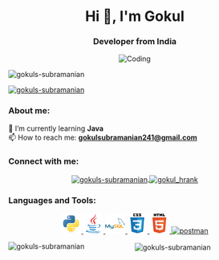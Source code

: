 <h1 align="center">Hi 👋, I'm Gokul</h1>
<h3 align="center">Developer from India</h3>
<p align="center">
  <img alt="Coding" width="400" src="https://media1.giphy.com/media/bGgsc5mWoryfgKBx1u/giphy.gif?cid=ecf05e473qvuk5ziqnv52lo1b4wp2z5ggtgb4yzodbwls162&ep=v1_gifs_search&rid=giphy.gif&ct=g">
</p>

<p align="left"> 
  <img src="https://komarev.com/ghpvc/?username=gokuls-subramanian&label=Profile%20views&color=0e75b6&style=flat" alt="gokuls-subramanian" />
</p>

<p align="left"> 
  <a href="https://github.com/ryo-ma/github-profile-trophy">
    <img src="https://github-profile-trophy.vercel.app/?username=gokuls-subramanian" alt="gokuls-subramanian" />
  </a>
</p>

<h3 align="left">About me:</h3>

  🌱 I’m currently learning **Java** <br>
  📫 How to reach me: **gokulsubramanian241@gmail.com**


<h3 align="left">Connect with me:</h3>
<p align="center">
  <a href="https://linkedin.com/in/gokuls-subramanian" target="blank">
    <img align="center" src="https://raw.githubusercontent.com/rahuldkjain/github-profile-readme-generator/master/src/images/icons/Social/linked-in-alt.svg" alt="gokuls-subramanian" height="30" width="40" />
  </a>
  <a href="https://www.hackerrank.com/gokul_hrank" target="blank">
    <img align="center" src="https://raw.githubusercontent.com/rahuldkjain/github-profile-readme-generator/master/src/images/icons/Social/hackerrank.svg" alt="gokul_hrank" height="30" width="40" />
  </a>
</p>

<h3 align="left">Languages and Tools:</h3>
<p align="center"> 
  <a href="https://www.python.org" target="_blank" rel="noreferrer"> 
    <img src="https://raw.githubusercontent.com/devicons/devicon/master/icons/python/python-original.svg" alt="python" width="40" height="40"/> 
  </a> 
   <a href="https://www.java.com" target="_blank" rel="noreferrer"> 
    <img src="https://raw.githubusercontent.com/devicons/devicon/master/icons/java/java-original.svg" alt="java" width="40" height="40"/> 
  </a> 
  <a href="https://www.mysql.com/" target="_blank" rel="noreferrer"> 
    <img src="https://raw.githubusercontent.com/devicons/devicon/master/icons/mysql/mysql-original-wordmark.svg" alt="mysql" width="40" height="40"/> 
  </a> 
  <a href="https://www.w3schools.com/css/" target="_blank" rel="noreferrer"> 
    <img src="https://raw.githubusercontent.com/devicons/devicon/master/icons/css3/css3-original-wordmark.svg" alt="css3" width="40" height="40"/> 
  </a> 
  <a href="https://www.w3.org/html/" target="_blank" rel="noreferrer"> 
    <img src="https://raw.githubusercontent.com/devicons/devicon/master/icons/html5/html5-original-wordmark.svg" alt="html5" width="40" height="40"/> 
  </a> 
 
  
  <a href="https://postman.com" target="_blank" rel="noreferrer"> 
    <img src="https://www.vectorlogo.zone/logos/getpostman/getpostman-icon.svg" alt="postman" width="40" height="40"/> 
  </a> 
  
</p>

<p align="center">
  <img align="left" src="https://github-readme-stats.vercel.app/api/top-langs?username=gokuls-subramanian&show_icons=true&locale=en&layout=compact" alt="gokuls-subramanian" />
</p>

<p align="center">
  <img align="center" src="https://github-readme-stats.vercel.app/api?username=gokuls-subramanian&show_icons=true&locale=en" alt="gokuls-subramanian" />
</p>
